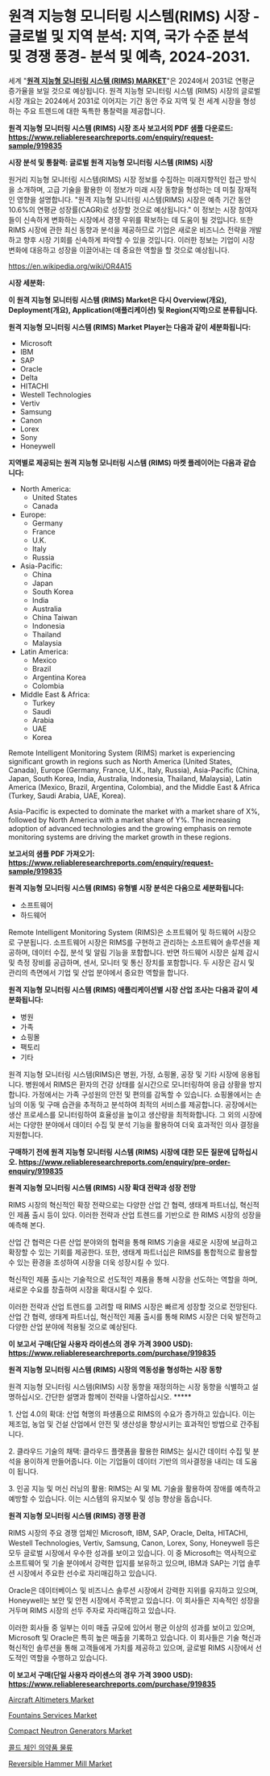 <p><h1>원격 지능형 모니터링 시스템(RIMS) 시장 - 글로벌 및 지역 분석: 지역, 국가 수준 분석 및 경쟁 풍경- 분석 및 예측, 2024-2031.</h1></p><p>세계 "<strong><a href="https://www.reliableresearchreports.com/remote-intelligent-monitoring-system-rims--r919835">원격 지능형 모니터링 시스템 (RIMS) MARKET</a></strong>"은 2024에서 2031로 연평균 증가율을 보일 것으로 예상됩니다. 원격 지능형 모니터링 시스템 (RIMS) 시장의 글로벌 시장 개요는 2024에서 2031로 이어지는 기간 동안 주요 지역 및 전 세계 시장을 형성하는 주요 트렌드에 대한 독특한 통찰력을 제공합니다.</p>
<p><strong>원격 지능형 모니터링 시스템 (RIMS) 시장 조사 보고서의 PDF 샘플 다운로드: <a href="https://www.reliableresearchreports.com/enquiry/request-sample/919835">https://www.reliableresearchreports.com/enquiry/request-sample/919835</a></strong></p>
<p><strong>시장 분석 및 통찰력: 글로벌 원격 지능형 모니터링 시스템 (RIMS) 시장</strong></p>
<p><p>원거리 지능형 모니터링 시스템(RIMS) 시장 정보를 수집하는 미래지향적인 접근 방식을 소개하며, 고급 기술을 활용한 이 정보가 미래 시장 동향을 형성하는 데 미칠 잠재적인 영향을 설명합니다. "원격 지능형 모니터링 시스템(RIMS) 시장은 예측 기간 동안 10.6%의 연평균 성장률(CAGR)로 성장할 것으로 예상됩니다." 이 정보는 시장 참여자들이 신속하게 변화하는 시장에서 경쟁 우위를 확보하는 데 도움이 될 것입니다. 또한 RIMS 시장에 관한 최신 동향과 분석을 제공하므로 기업은 새로운 비즈니스 전략을 개발하고 향후 시장 기회를 신속하게 파악할 수 있을 것입니다. 이러한 정보는 기업이 시장 변화에 대응하고 성장을 이끌어내는 데 중요한 역할을 할 것으로 예상됩니다.</p></p>
<p><a href="%7CAUTHORITHY_DOMAIN_URL%7C">https://en.wikipedia.org/wiki/OR4A15</a></p>
<p><strong>시장 세분화:</strong></p>
<p><strong>이 원격 지능형 모니터링 시스템 (RIMS) Market은 다시 Overview(개요), Deployment(개요), Application(애플리케이션) 및 Region(지역)으로 분류됩니다.</strong></p>
<p><strong>원격 지능형 모니터링 시스템 (RIMS) Market Player는 다음과 같이 세분화됩니다:</strong></p>
<p><ul><li>Microsoft</li><li>IBM</li><li>SAP</li><li>Oracle</li><li>Delta</li><li>HITACHI</li><li>Westell Technologies</li><li>Vertiv</li><li>Samsung</li><li>Canon</li><li>Lorex</li><li>Sony</li><li>Honeywell</li></ul></p>
<p><strong>지역별로 제공되는 원격 지능형 모니터링 시스템 (RIMS) 마켓 플레이어는 다음과 같습니다:</strong></p>
<p><ul>
    <li>
        North America:
        <ul>
            <li>United States</li>
            <li>Canada</li>
        </ul>
    </li>
    <li>
        Europe:
        <ul>
            <li>Germany</li>
            <li>France</li>
            <li>U.K.</li>
            <li>Italy</li>
            <li>Russia</li>
        </ul>
    </li>
    <li>
        Asia-Pacific:
        <ul>
            <li>China</li>
            <li>Japan</li>
            <li>South Korea</li>
            <li>India</li>
            <li>Australia</li>
            <li>China Taiwan</li>
            <li>Indonesia</li>
            <li>Thailand</li>
            <li>Malaysia</li>
        </ul>
    </li>
    <li>
        Latin America:
        <ul>
            <li>Mexico</li>
            <li>Brazil</li>
            <li>Argentina Korea</li>
            <li>Colombia</li>
        </ul>
    </li>
    <li>
        Middle East & Africa:
        <ul>
            <li>Turkey</li>
            <li>Saudi</li>
            <li>Arabia</li>
            <li>UAE</li>
            <li>Korea</li>
        </ul>
    </li>
    </ul></p>
<p><p>Remote Intelligent Monitoring System (RIMS) market is experiencing significant growth in regions such as North America (United States, Canada), Europe (Germany, France, U.K., Italy, Russia), Asia-Pacific (China, Japan, South Korea, India, Australia, Indonesia, Thailand, Malaysia), Latin America (Mexico, Brazil, Argentina, Colombia), and the Middle East & Africa (Turkey, Saudi Arabia, UAE, Korea).</p><p>Asia-Pacific is expected to dominate the market with a market share of X%, followed by North America with a market share of Y%. The increasing adoption of advanced technologies and the growing emphasis on remote monitoring systems are driving the market growth in these regions.</p></p>
<p><strong>보고서의 샘플 PDF 가져오기: <a href="https://www.reliableresearchreports.com/enquiry/request-sample/919835">https://www.reliableresearchreports.com/enquiry/request-sample/919835</a></strong></p>
<p><strong>원격 지능형 모니터링 시스템 (RIMS) 유형별 시장 분석은 다음으로 세분화됩니다:</strong></p>
<p><ul><li>소프트웨어</li><li>하드웨어</li></ul></p>
<p><p>Remote Intelligent Monitoring System (RIMS)은 소프트웨어 및 하드웨어 시장으로 구분됩니다. 소프트웨어 시장은 RIMS를 구현하고 관리하는 소프트웨어 솔루션을 제공하며, 데이터 수집, 분석 및 알림 기능을 포함합니다. 반면 하드웨어 시장은 실제 감시 및 측정 장비를 공급하며, 센서, 모니터 및 통신 장치를 포함합니다. 두 시장은 감시 및 관리의 측면에서 기업 및 산업 분야에서 중요한 역할을 합니다.</p></p>
<p><strong>원격 지능형 모니터링 시스템 (RIMS) 애플리케이션별 시장 산업 조사는 다음과 같이 세분화됩니다:</strong></p>
<p><ul><li>병원</li><li>가족</li><li>쇼핑몰</li><li>팩토리</li><li>기타</li></ul></p>
<p><p>원격 지능형 모니터링 시스템(RIMS)은 병원, 가정, 쇼핑몰, 공장 및 기타 시장에 응용됩니다. 병원에서 RIMS은 환자의 건강 상태를 실시간으로 모니터링하여 응급 상황을 방지합니다. 가정에서는 가족 구성원의 안전 및 편의를 감독할 수 있습니다. 쇼핑몰에서는 손님의 이동 및 구매 습관을 추적하고 분석하여 최적의 서비스를 제공합니다. 공장에서는 생산 프로세스를 모니터링하여 효율성을 높이고 생산량을 최적화합니다. 그 외의 시장에서는 다양한 분야에서 데이터 수집 및 분석 기능을 활용하여 더욱 효과적인 의사 결정을 지원합니다.</p></p>
<p><strong>구매하기 전에 원격 지능형 모니터링 시스템 (RIMS) 시장에 대한 모든 질문에 답하십시오. <a href="https://www.reliableresearchreports.com/enquiry/pre-order-enquiry/919835">https://www.reliableresearchreports.com/enquiry/pre-order-enquiry/919835</a></strong></p>
<p><strong>원격 지능형 모니터링 시스템 (RIMS) 시장 확대 전략과 성장 전망</strong></p>
<p><p>RIMS 시장의 혁신적인 확장 전략으로는 다양한 산업 간 협력, 생태계 파트너십, 혁신적인 제품 출시 등이 있다. 이러한 전략과 산업 트렌드를 기반으로 한 RIMS 시장의 성장을 예측해 본다. </p><p>산업 간 협력은 다른 산업 분야와의 협력을 통해 RIMS 기술을 새로운 시장에 보급하고 확장할 수 있는 기회를 제공한다. 또한, 생태계 파트너십은 RIMS를 통합적으로 활용할 수 있는 환경을 조성하여 시장을 더욱 성장시킬 수 있다. </p><p>혁신적인 제품 출시는 기술적으로 선도적인 제품을 통해 시장을 선도하는 역할을 하며, 새로운 수요를 창출하여 시장을 확대시킬 수 있다. </p><p>이러한 전략과 산업 트렌드를 고려할 때 RIMS 시장은 빠르게 성장할 것으로 전망된다. 산업 간 협력, 생태계 파트너십, 혁신적인 제품 출시를 통해 RIMS 시장은 더욱 발전하고 다양한 산업 분야에 적용될 것으로 예상된다.</p></p>
<p><strong>이 보고서 구매(단일 사용자 라이센스의 경우 가격 3900 USD): <a href="https://www.reliableresearchreports.com/purchase/919835">https://www.reliableresearchreports.com/purchase/919835</a></strong></p>
<p><strong>원격 지능형 모니터링 시스템 (RIMS) 시장의 역동성을 형성하는 시장 동향</strong></p>
<p><p>원격 지능형 모니터링 시스템(RIMS) 시장 동향을 재정의하는 시장 동향을 식별하고 설명하십시오. 간단한 설명과 함께이 전략을 나열하십시오. *****</p><p>1. 산업 4.0의 확대: 산업 혁명의 파생품으로 RIMS의 수요가 증가하고 있습니다. 이는 제조업, 농업 및 건설 산업에서 안전 및 생산성을 향상시키는 효과적인 방법으로 간주됩니다.</p><p>2. 클라우드 기술의 채택: 클라우드 플랫폼을 활용한 RIMS는 실시간 데이터 수집 및 분석을 용이하게 만들어줍니다. 이는 기업들이 데이터 기반의 의사결정을 내리는 데 도움이 됩니다.</p><p>3. 인공 지능 및 머신 러닝의 활용: RIMS는 AI 및 ML 기술을 활용하여 장애를 예측하고 예방할 수 있습니다. 이는 시스템의 유지보수 및 성능 향상을 돕습니다.</p></p>
<p><strong>원격 지능형 모니터링 시스템 (RIMS) 경쟁 환경</strong></p>
<p><p>RIMS 시장의 주요 경쟁 업체인 Microsoft, IBM, SAP, Oracle, Delta, HITACHI, Westell Technologies, Vertiv, Samsung, Canon, Lorex, Sony, Honeywell 등은 모두 글로벌 시장에서 우수한 성과를 보이고 있습니다. 이 중 Microsoft는 역사적으로 소프트웨어 및 기술 분야에서 강력한 입지를 보유하고 있으며, IBM과 SAP는 기업 솔루션 시장에서 주요한 선수로 자리매김하고 있습니다. </p><p>Oracle은 데이터베이스 및 비즈니스 솔루션 시장에서 강력한 지위를 유지하고 있으며, Honeywell는 보안 및 안전 시장에서 주목받고 있습니다. 이 회사들은 지속적인 성장을 거두며 RIMS 시장의 선두 주자로 자리매김하고 있습니다.</p><p>이러한 회사들 중 일부는 이미 매출 규모에 있어서 평균 이상의 성과를 보이고 있으며, Microsoft 및 Oracle은 특히 높은 매출을 기록하고 있습니다. 이 회사들은 기술 혁신과 혁신적인 솔루션을 통해 고객들에게 가치를 제공하고 있으며, 글로벌 RIMS 시장에서 선도적인 역할을 수행하고 있습니다.</p></p>
<p><strong>이 보고서 구매(단일 사용자 라이센스의 경우 가격 3900 USD): <a href="https://www.reliableresearchreports.com/purchase/919835">https://www.reliableresearchreports.com/purchase/919835</a></strong></p>
<p><p><a href="https://www.linkedin.com/pulse/aircraft-altimeters-market-global-insights-sales-trends-pjhmf?trackingId=1enOYULzSZarJXY0LpVBVQ%3D%3D">Aircraft Altimeters Market</a></p><p><a href="https://github.com/sofayahoo2023/Market-Research-Report-List-5/blob/main/fountains-services-market.md">Fountains Services Market</a></p><p><a href="https://medium.com/@fosterfahey1016/exploring-compact-neutron-generators-market-dynamics-global-trends-and-future-growth-prospects-c8d126cc9b07">Compact Neutron Generators Market</a></p><p><a href="https://github.com/shampaakter36/Market-Research-Report-List-2/blob/main/317499081759.md">콜드 체인 의약품 물류</a></p><p><a href="https://medium.com/@paulmcglynn6456/global-reversible-hammer-mill-market-opportunities-and-forecast-for-period-from-2024-to-2031-00a15f4f1f9e">Reversible Hammer Mill Market</a></p></p>